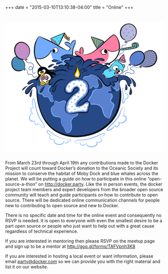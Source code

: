 +++
date = "2015-03-10T13:10:38-04:00"
title = "Online"
+++

# ![Docker Party](/images/2-years.png)

From March 23rd through April 19th any contributions made to the Docker Project
will count toward Docker’s donation to the Oceanic Society and its mission to
conserve the habitat of Moby Dock and blue whales across the planet. We will be
putting a guide on how to participate in this online “open-source-a-thon” on
http://docker.party. Like the in person events, the docker project team members
and expert developers from the broader open source community will teach and
guide participants on how to contribute to open source. There will be dedicated
online communication channels for people new to contributing to open source and
new to Docker. 

There is no specific date and time for the online event and consequently no
RSVP is needed. It is open to everyone with even the smallest desire to be a
part open source or people who just want to help out with a great cause
regardless of technical experience. 

If you are interested in mentoring then please RSVP on the meetup page and sign
up to be a mentor at http://goo.gl/forms/TAFVpnh3K8

If you are interested in hosting a local event or want information, please
email party@docker.com so we can provide you with the right material and list
it on our website. 


